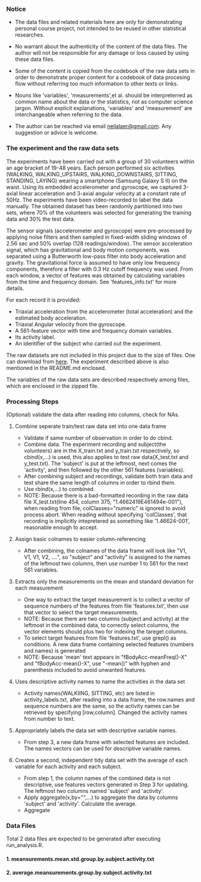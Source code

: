 
### Notice

* The data files and related materials here are only for demonstrating personal course project, not intended to be reused in other statistical researches.   

* No warrant about the authenticity of the content of the data files. The author will not be responsible for any damage or loss caused by using these data files.

* Some of the content is copied from the codebook of the raw data sets in order to demonstrate proper content for a codebook of data procesing flow without referring too much information to other texts or links. 

* Nouns like 'variables', 'measurements',et al. should be interpreterred as common name about the data or the statistics, not as computer science jargon. Without explicit explanations, 'variables' and 'measurement' are interchangeable when referring to the data.


* The author can be reached via email neilalaer@gmail.com. Any suggestion or advice is welcome.



### The experiment and the raw data sets


The experiments have been carried out with a group of 30 volunteers within an age bracket of 19-48 years. Each person performed six activities (WALKING, WALKING_UPSTAIRS, WALKING_DOWNSTAIRS, SITTING, STANDING, LAYING) wearing a smartphone (Samsung Galaxy S II) on the waist. Using its embedded accelerometer and gyroscope, we captured 3-axial linear acceleration and 3-axial angular velocity at a constant rate of 50Hz. The experiments have been video-recorded to label the data manually. The obtained dataset has been randomly partitioned into two sets, where 70% of the volunteers was selected for generating the training data and 30% the test data. 

The sensor signals (accelerometer and gyroscope) were pre-processed by applying noise filters and then sampled in fixed-width sliding windows of 2.56 sec and 50% overlap (128 readings/window). The sensor acceleration signal, which has gravitational and body motion components, was separated using a Butterworth low-pass filter into body acceleration and gravity. The gravitational force is assumed to have only low frequency components, therefore a filter with 0.3 Hz cutoff frequency was used. From each window, a vector of features was obtained by calculating variables from the time and frequency domain. See 'features_info.txt' for more details. 

For each record it is provided:

- Triaxial acceleration from the accelerometer (total acceleration) and the estimated body acceleration.
- Triaxial Angular velocity from the gyroscope. 
- A 561-feature vector with time and frequency domain variables. 
- Its activity label. 
- An identifier of the subject who carried out the experiment.


The raw datasets are not included in this project due to the size of files. One can download from [here](<https://d396qusza40orc.cloudfront.net/getdata%2Fprojectfiles%2FUCI%20HAR%20Dataset.zip>). The experiment described above is also mentioned in the README.md enclosed.

The variables of the raw data sets are described respectively among files, which are enclosed in the zipped file.


### Processing Steps


   (Optional) validate the data after reading into columns, check for NAs.


1. Combine seperate train/test raw data set into one data frame
	* Validate if same number of observation in order to do cbind.
	* Combine data. The experiment recording and subject(the volunteers) are in the X_train.txt and y_train.txt respectively, so cbind(x,...) is used, this also applies to test raw data(X_test.txt and y_test.txt). The 'subject' is put at the leftmost, next comes the 'activity', and then followed by the other 561 features (variables).
	* After combining subject and recordings, validate both train data and test share the same length of columns in order to rbind them.
	* Use rbind(x,...) to combined.
	* NOTE: Because there is a bad-formatted recording in the raw data file X_test.txt(line 454, column 375, "1.4662419E461494e-001"), when reading from file, colClasses="numeric" is ignored to avoid process abort. When reading without specifying 'colClasses', that recording is implicitly intepretered as something like '1.46624-001', reasonable enough to accept.   
	
2.  Assign basic colnames to easier column-referencing   
	* After combining, the colnames of the data frame will look like "V1, V1, V1, V2, ....", so "subject" and "activity" is assigned to the names of the leftmost two columns, then use number 1 to 561 for the next 561 variables.  
	
	
3.  Extracts only the measurements on the mean and standard deviation for each measurement
	* One way to extract the target measurement is to collect a vector of sequence numbers of the features from file 'features.txt', then use that vector to select the target measurements.
	* NOTE: Because there are two columns (subject and activity) at the leftmost in the combined data, to correctly select columns, the vector elements should plus two for indexing the tareget columns. 
	* To select target features from file 'features.txt', use grepl() as conditions. A new data frame containing  selected features (numbers and names) is generated
	* NOTE: Because 'mean' text appears in "fBodyAcc-meanFreq()-X" and "fBodyAcc-mean()-X", use "-mean()" with hyphen and parenthesis included to avoid unwanted features.


4. Uses descriptive activity names to name the activities in the data set
	* Activity names(WALKIING, SITTING, etc) are listed in activity_labels.txt, after reading into a data frame, the row.names and sequence numbers are the same, so the activity names can be retrieved by specifying [row,column]. Changed the activity names from number to text.
	
5. Appropriately labels the data set with descriptive variable names. 
	* From step 3, a new data frame with selected features are included. The names vectors can be used for descriptive variable names.
	
6. Creates a second, independent tidy data set with the average of each variable for each activity and each subject.
	* From step 1, the column names of the combined data is not descriptive, use features vectors generated in Step 3 for updating. The leftmost two columns named 'subject' and 'activity'.
	* Apply aggregate(x,by="",...) to aggregate the data by columns 'subject' and 'activity'. Calculate the average.
	* Aggregate 



### Data Files

Total 2 data files are expected to be generated after executing run_analysis.R.


#### 1. meansurements.mean.std.group.by.subject.activity.txt




#### 2. average.meansurements.group.by.subject.activity.txt


